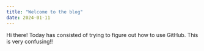 ```yaml
---
title: "Welcome to the blog"
date: 2024-01-11
---
```

Hi there! 
Today has consisted of trying to figure out how to use GitHub. This is very confusing!!
